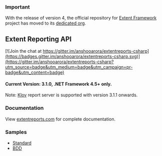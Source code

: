 ### Important

With the release of version 4, the official repository for [Extent Framework](https://github.com/extent-framework) project has moved to its [dedicated org](https://github.com/extent-framework).

## Extent Reporting API

[![Join the chat at https://gitter.im/anshooarora/extentreports-csharp](https://badges.gitter.im/anshooarora/extentreports-csharp.svg)](https://gitter.im/anshooarora/extentreports-csharp?utm_source=badge&utm_medium=badge&utm_campaign=pr-badge&utm_content=badge)

#### Current Version: 3.1.0, .NET Framework 4.5+ only.

Note: [Klov](https://github.com/anshooarora/klovv) report server is supported with version 3.1.1 onwards.

### Documentation

View [extentreports.com](http://extentreports.com/docs/versions/3/net/) for complete documentation.

### Samples

 * <a href='http://extentreports.com/os/3/extent.html'>Standard</a>
 * <a href='http://extentreports.com/os/3/bdd.html'>BDD</a>
 
